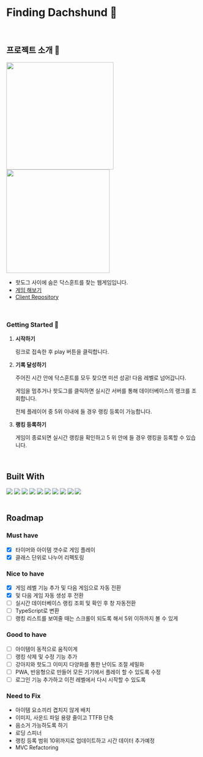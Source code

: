 # Finding Dachshund 🦮

<br/>
 
## 프로젝트 소개 🌭

<!-- ![img2](https://github.com/wandakim/find-dachshund/assets/74309458/5f9ef96a-6e1c-4b8c-9b28-91a326fe35a2)
![img1](https://github.com/wandakim/find-dachshund/assets/74309458/3b52b6ef-9d5a-4da7-930b-9d99608feb03) -->
<img src="https://github.com/wandakim/find-dachshund/assets/74309458/3b52b6ef-9d5a-4da7-930b-9d99608feb03" a2  width="280" />
<img src="https://github.com/wandakim/find-dachshund/assets/74309458/5f9ef96a-6e1c-4b8c-9b28-91a326fe35a2" a2  width="270" />

- 핫도그 사이에 숨은 닥스훈트를 찾는 웹게임입니다.
- [게임 해보기](https://genuine-smakager-724eeb.netlify.app)
- [Client Repository](https://github.com/wandakim/find-dachshund)

<br />

### Getting Started 🐶

1. **시작하기**

   링크로 접속한 후 play 버튼을 클릭합니다.

2. **기록 달성하기**

   주어진 시간 안에 닥스훈트를 모두 찾으면 미션 성공! 다음 레벨로 넘어갑니다.

   게임을 멈추거나 핫도그를 클릭하면 실시간 서버를 통해 데이터베이스의 랭크를 조회합니다.

   전체 플레이어 중 5위 이내에 들 경우 랭킹 등록이 가능합니다.

3. **랭킹 등록하기**

   게임이 종료되면 실시간 랭킹을 확인하고 5 위 안에 들 경우 랭킹을 등록할 수 있습니다.

<br />

## Built With

<div> 
  <img src="https://img.shields.io/badge/html5-E34F26?style=for-the-badge&logo=html5&logoColor=white"> 
  <img src="https://img.shields.io/badge/css-1572B6?style=for-the-badge&logo=css3&logoColor=white"> 
  <img src="https://img.shields.io/badge/javascript-F7DF1E?style=for-the-badge&logo=javascript&logoColor=white"> 
  <img src="https://img.shields.io/badge/node.js-339933?style=for-the-badge&logo=nodedotjs&logoColor=white">
  <img src="https://img.shields.io/badge/npm-CB3837?style=for-the-badge&logo=npm&logoColor=white">
  <img src="https://img.shields.io/badge/netlify-00C7B7?style=for-the-badge&logo=heroku&logoColor=white">
  <img src="https://img.shields.io/badge/heroku-430098?style=for-the-badge&logo=netlify&logoColor=white">
  <img src="https://img.shields.io/badge/express-000000?style=for-the-badge&logo=express&logoColor=white">
  <img src="https://img.shields.io/badge/sequelize-52B0E7?style=for-the-badge&logo=sequelize&logoColor=white">
  <img src="https://img.shields.io/badge/postgresql-4169E1?style=for-the-badge&logo=postgresql&logoColor=white">
  <!-- sequelizeorm, postgressqul -->

</div>

<br />

## Roadmap

### Must have

- [x] 타이머와 아이템 갯수로 게임 플레이
- [x] 클래스 단위로 나누어 리펙토링

### Nice to have

- [x] 게임 레벨 기능 추가 및 다음 게임으로 자동 전환
- [x] 및 다음 게임 자동 생성 후 전환
- [ ] 실시간 데이터베이스 랭킹 조회 및 확인 후 창 자동전환
- [ ] TypeScript로 변환
- [ ] 랭킹 리스트를 보여줄 때는 스크롤이 되도록 해서 5위 이하까지 볼 수 있게

### Good to have

- [ ] 아이템이 동적으로 움직이게
- [ ] 랭킹 삭제 및 수정 기능 추가
- [ ] 강아지와 핫도그 이미지 다양화를 통한 난이도 조절 세밀화
- [ ] PWA, 반응형으로 만들어 모든 기기에서 플레이 할 수 있도록 수정
- [ ] 로그인 기능 추가하고 이전 레벨에서 다시 시작할 수 있도록

### Need to Fix

- 아이템 요소끼리 겹치지 않게 배치
- 이미지, 사운드 파일 용량 줄이고 TTFB 단축
- 음소거 가능하도록 하기
- 로딩 스피너
- 랭킹 등록 범위 10위까지로 업데이트하고 시간 데이터 추가예정
- MVC Refactoring
